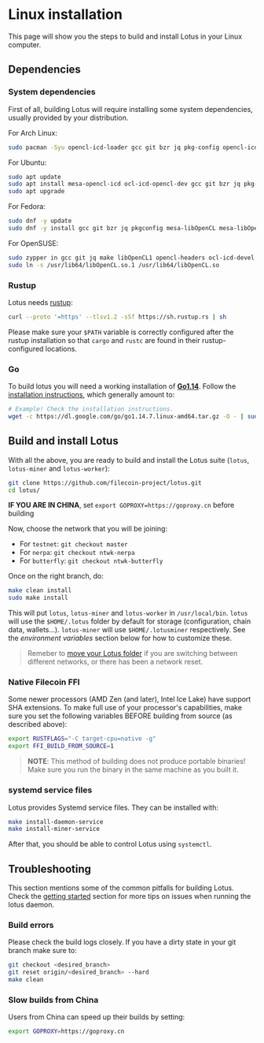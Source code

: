 # Linux installation

This page will show you the steps to build and install Lotus in your Linux computer.

## Dependencies

### System dependencies

First of all, building Lotus will require installing some system dependencies, usually provided by your distribution.

For Arch Linux:

```sh
sudo pacman -Syu opencl-icd-loader gcc git bzr jq pkg-config opencl-icd-loader opencl-headers
```

For Ubuntu:

```sh
sudo apt update
sudo apt install mesa-opencl-icd ocl-icd-opencl-dev gcc git bzr jq pkg-config curl
sudo apt upgrade
```

For Fedora:

```sh
sudo dnf -y update
sudo dnf -y install gcc git bzr jq pkgconfig mesa-libOpenCL mesa-libOpenCL-devel opencl-headers ocl-icd ocl-icd-devel clang llvm
```

For OpenSUSE:

```sh
sudo zypper in gcc git jq make libOpenCL1 opencl-headers ocl-icd-devel clang llvm
sudo ln -s /usr/lib64/libOpenCL.so.1 /usr/lib64/libOpenCL.so
```

### Rustup

Lotus needs [rustup](https://rustup.rs/):

```sh
curl --proto '=https' --tlsv1.2 -sSf https://sh.rustup.rs | sh
```

Please make sure your `$PATH` variable is correctly configured after the rustup installation so that `cargo` and `rustc` are found in their rustup-configured locations.

### Go

To build lotus you will need a working installation of **[Go1.14](https://golang.org/dl/)**. Follow the [installation instructions](https://golang.org/doc/install), which generally amount to:

```sh
# Example! Check the installation instructions.
wget -c https://dl.google.com/go/go1.14.7.linux-amd64.tar.gz -O - | sudo tar -xz -C /usr/local
```

## Build and install Lotus

With all the above, you are ready to build and install the Lotus suite (`lotus`, `lotus-miner` and `lotus-worker`):

```sh
git clone https://github.com/filecoin-project/lotus.git
cd lotus/
```

__IF YOU ARE IN CHINA__, set `export GOPROXY=https://goproxy.cn` before building

Now, choose the network that you will be joining:

* For `testnet`: `git checkout master`
* For `nerpa`: `git checkout ntwk-nerpa`
* For `butterfly`: `git checkout ntwk-butterfly`

Once on the right branch, do:

```sh
make clean install
sudo make install
```

This will put `lotus`, `lotus-miner` and `lotus-worker` in `/usr/local/bin`. `lotus` will use the `$HOME/.lotus` folder by default for storage (configuration, chain data, wallets...). `lotus-miner` will use `$HOME/.lotusminer` respectively. See the *environment variables* section below for how to customize these.

> Remeber to [move your Lotus folder](en+update) if you are switching between different networks, or there has been a network reset.


### Native Filecoin FFI

Some newer processors (AMD Zen (and later), Intel Ice Lake) have support SHA extensions. To make full use of your processor's capabilities, make sure you set the following variables BEFORE building from source (as described above):

```sh
export RUSTFLAGS="-C target-cpu=native -g"
export FFI_BUILD_FROM_SOURCE=1
```

> __NOTE__: This method of building does not produce portable binaries! Make sure you run the binary in the same machine as you built it.

### systemd service files

Lotus provides Systemd service files. They can be installed with:

```sh
make install-daemon-service
make install-miner-service
```

After that, you should be able to control Lotus using `systemctl`.

## Troubleshooting

This section mentions some of the common pitfalls for building Lotus. Check the [getting started](en+getting-started) section for more tips on issues when running the lotus daemon.

### Build errors

Please check the build logs closely. If you have a dirty state in your git branch make sure to:

```sh
git checkout <desired_branch>
git reset origin/<desired_branch> --hard
make clean
```

### Slow builds from China

Users from China can speed up their builds by setting:

```sh
export GOPROXY=https://goproxy.cn
```
